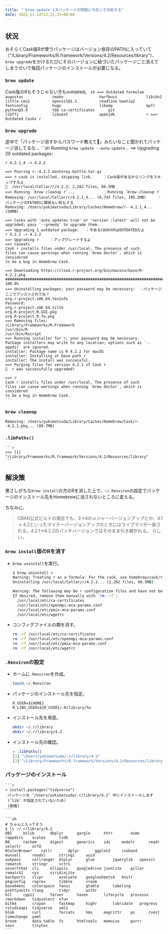 ```yaml
---
title: "`brew update`とRパッケージの問題に今日こそ対処する"
date: 2022-11-14T13:21:15+09:00
---
```


## 状況
おそらくCask版Rが使うパッケージはバージョン依存のPATHに入っていて（"/Library/Frameworks/R.framework/Versions/4.2/Resources/library"）、`brew upgrade`をかけるたびにそのバージョンに紐づいたパッケージごと消えてしまうせいで毎回パッケージのインストールが必要になる。

### `brew update`
Cask版のRもそうじゃない方もoutdated。
	```sh
	==> Outdated Formulae
	augustus             cmake                harfbuzz             libidn2              little-cms2          openssl@1.1          readline
	bowtie2              fontconfig           hugo                 libomp               mpfr                 python@3.9           tbb
	ca-certificates      git                  libffi               libxext              openjdk              r
	==> Outdated Casks
	r
	```

### `brew upgrade`
途中で「パッケージ消すからパスワード教えて:heartbeat:」みたいなこと聞かれてパッケージ消してるな...
	```sh
	Running `brew update --auto-update`...
	==> Upgrading 20 outdated packages:

	r 4.2.1_4 -> 4.2.2

	==> Pouring r--4.2.2.monterey.bottle.tar.gz
	==> r cask is installed, skipping link.		：Cask版があるからリンクをスキップするよ
	🍺  /usr/local/Cellar/r/4.2.2: 2,282 files, 66.5MB
	==> Running `brew cleanup r`...				：Running `brew cleanup r`
	Removing: /usr/local/Cellar/r/4.2.1_4... (6,743 files, 195.2MB)		：パッケージのPATH的に関係ない気もする
	Removing: /Users/yukimatsuda/Library/Caches/Homebrew/r--4.2.1_4... (50MB)

	==> Casks with 'auto_updates true' or 'version :latest' will not be upgraded; pass `--greedy` to upgrade them.
	==> Upgrading 1 outdated package:	：今あるCASKのRはOUTDATEDだよ
	r 4.2.1 -> 4.2.2
	==> Upgrading r		：アップグレードするよ
	==> Caveats
	Cask r installs files under /usr/local. The presence of such
	files can cause warnings when running `brew doctor`, which is considered
	to be a bug in Homebrew Cask.
	
	==> Downloading https://cloud.r-project.org/bin/macosx/base/R-4.2.2.pkg
	######################################################################## 100.0%
	==> Uninstalling packages; your password may be necessary:	：パッケージここでアンストされてね？
	org.r-project.x86_64.texinfo
	Password:
	org.r-project.x86_64.tcltk
	org.R-project.R.GUI.pkg
	org.R-project.R.fw.pkg
	==> Removing files:
	/Library/Frameworks/R.Framework
	/usr/bin/R
	/usr/bin/Rscript
	==> Running installer for r; your password may be necessary.
	Package installers may write to any location; options such as `--appdir` are ignored.
	installer: Package name is R 4.2.2 for macOS
	installer: Installing at base path /
	installer: The install was successful.
	==> Purging files for version 4.2.1 of Cask r
	🍺  r was successfully upgraded!

	==> r
	Cask r installs files under /usr/local. The presence of such
	files can cause warnings when running `brew doctor`, which is considered
	to be a bug in Homebrew Cask.
	```

### `brew cleanup`
	Removing: /Users/yukimatsuda/Library/Caches/Homebrew/Cask/r--4.2.1.pkg... (89.7MB)

### `.libPaths()`
	```r
	>>> [1] "/Library/Frameworks/R.framework/Versions/4.2/Resources/library"
	```

## 解決策
悪さしがちな`brew install`の方のRを消した上で、`~/.Renviron`の設定でパッケージのインストール先をHomebrewに消されないところに変える。

ちなみに、
> CRAN公式ビルドの場合でも、3→4のメジャーバージョンアップとか、4.1 → 4.2といったマイナーバージョンアップのときにはライブラリが一新される。4.2.1→4.2.2のパッチバージョンではそのまま引き継がれる。
らしい。

### `brew install`版のRを消す
- `brew uninstall`を実行。
	```sh
	$ brew uninstall r
	Warning: Treating r as a formula. For the cask, use homebrew/cask/r
	Uninstalling /usr/local/Cellar/r/4.2.2... (2,282 files, 66.5MB)
	
	Warning: The following may be r configuration files and have not been removed!
	If desired, remove them manually with `rm -rf`:
	  /usr/local/etc/ca-certificates
	  /usr/local/etc/openmpi-mca-params.conf
	  /usr/local/etc/pmix-mca-params.conf
	  /usr/local/etc/wgetrc
	```

- コンフィグファイルの類を消す。
	```sh
	rm -rf /usr/local/etc/ca-certificates
	rm -rf /usr/local/etc/openmpi-mca-params.conf
	rm -rf /usr/local/etc/pmix-mca-params.conf
	rm -rf /usr/local/etc/wgetrc
	```

### `.Renviron`の設定
- ホームに`.Renviron`を作成。
	```sh
	touch ~/.Renviron
	```

- パッケージのインストール先を指定。
	```
	R_USER=${HOME}
	R_LIBS_USER=${R_USER}/.R/library/%v
	```

- インストール先を用意。
	```sh
	mkdir ~/.r/library
	mkdir ~/.r/library/4.2
	```

- インストール先の確認。
	```r
	> .libPaths()
	[1] "/Users/yukimatsuda/.r/library/4.2"                             
	[2] "/Library/Frameworks/R.framework/Versions/4.2/Resources/library"
	```
	
### パッケージのインストール
	```r
	> install.packages("tidyverse")
	 パッケージを ‘/Users/yukimatsuda/.r/library/4.2’ 中にインストールします 
	 (‘lib’ が指定されていないため) 
	 (後略)
	```

	```sh
	# ちゃんと入ってそう
	$ ls ~/.r/library/4.2 
	DBI		bslib		dbplyr		gargle		httr		mime		rappdirs	scales		tzdb
	R6		cachem		digest		generics	ids		modelr		readr		selectr		utf8
	RColorBrewer	callr		dplyr		ggplot2		isoband		munsell		readxl		stringi		uuid
	askpass		cellranger	dtplyr		glue		jquerylib	openssl		rematch		stringr		vctrs
	assertthat	cli		ellipsis	googledrive	jsonlite	pillar		rematch2	sys		viridisLite
	backports	clipr		evaluate	googlesheets4	knitr		pkgconfig	reprex		tibble		vroom
	base64enc	colorspace	fansi		gtable		labeling	prettyunits	rlang		tidyr		withr
	bit		cpp11		farver		haven		lifecycle	processx	rmarkdown	tidyselect	xfun
	bit64		crayon		fastmap		highr		lubridate	progress	rstudioapi	tidyverse	xml2
	blob		curl		forcats		hms		magrittr	ps		rvest		timechange	yaml
	broom		data.table	fs		htmltools	memoise		purrr		sass		tinytex
	```

